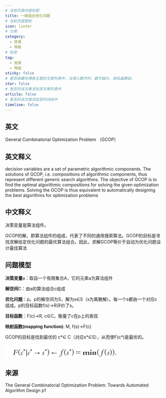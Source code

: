 ```yaml
---
# 当前页面内容标题
title: 一般组合优化问题
# 当前页面图标
icon: linter
# 分类
category:
  - 目录
  - 导航
# 标签
tag:
  - 目录
  - 导航
sticky: false
# 是否收藏在博客主题的文章列表中，当填入数字时，数字越大，排名越靠前。
star: false
# 是否将该文章添加至文章列表中
article: false
# 是否将该文章添加至时间线中
timeline: false
---
```

## 英文
 
General Combinatorial Optimization Problem （GCOP）

## 英文释义

decision variables are a set of parametric algorithmic components.
The solutions of GCOP, i.e. compositions of algorithmic components, thus represent different generic search algorithms. The objective of GCOP is to find the optimal algorithmic compositions for solving the given optimization problems. Solving the GCOP is thus equivalent to automatically designing the best algorithms for optimization problems

## 中文释义

决策变量是算法组件。

GCOP的解，即算法组件的组成，代表了不同的通用搜索算法。GCOP的目标是寻找求解给定优化问题的最优算法组合。因此，求解GCOP等价于自动为优化问题设计最佳算法

## 问题模型

**决策变量**a：取自一个有限集合A，它的元素a为算法组件

**解空间**C：由a的算法组合c组成

**优化问题**：p。p的解空间为S，解为s∈S（s为离散解）。每一个s都由一个对应c组成。p的目标函数f(s)->R评价了s。

**目标函数**：F(c)->R, c∈C。衡量了c在p上的表现

**映射函数(mapping function)**: M, f(s)->F(c)

GCOP的目标是找到最优的 c*∈ C（对应s*∈S），从而使F(c*)是最优的。

![](image.png)

## 来源

The General Combinatorial Optimization Problem: Towards Automated Algorithm Design p1
